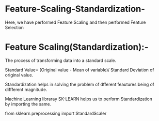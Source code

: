 # Feature-Scaling-Standardization-
Here, we have performed Feature Scaling and then performed Feature Selection

# Feature Scaling(Standardization):-
The process of transforming data into a standard scale.

Standard Value= (Original value - Mean of variable)/ Standard Deviation of original value.

Standardization helps in solving the problem of dfferent feautures being of diffferent magnitude.

Machine Learning libraray SK-LEARN helps us to perform Standardization by importing the same.

from sklearn.preprocessing import StandardScaler

